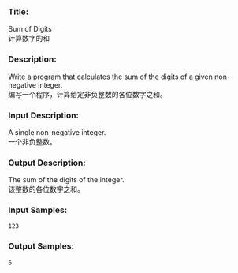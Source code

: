 ### **Title:**  
Sum of Digits  
计算数字的和

### **Description:**  
Write a program that calculates the sum of the digits of a given non-negative integer.  
编写一个程序，计算给定非负整数的各位数字之和。

### **Input Description:**  
A single non-negative integer.  
一个非负整数。

### **Output Description:**  
The sum of the digits of the integer.  
该整数的各位数字之和。

### **Input Samples:**  
`123`

### **Output Samples:**  
`6`
